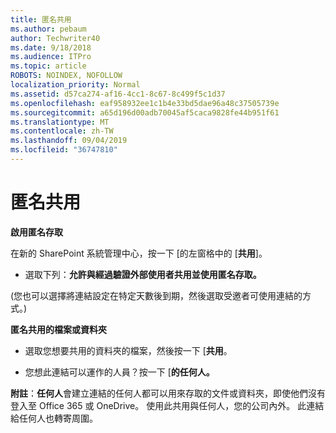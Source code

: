 ```yaml
---
title: 匿名共用
ms.author: pebaum
author: Techwriter40
ms.date: 9/18/2018
ms.audience: ITPro
ms.topic: article
ROBOTS: NOINDEX, NOFOLLOW
localization_priority: Normal
ms.assetid: d57ca274-af16-4cc1-8c67-8c499f5c1d37
ms.openlocfilehash: eaf958932ee1c1b4e33bd5dae96a48c37505739e
ms.sourcegitcommit: a65d196d00adb70045af5caca9828fe44b951f61
ms.translationtype: MT
ms.contentlocale: zh-TW
ms.lasthandoff: 09/04/2019
ms.locfileid: "36747810"
---
```

# <a name="anonymous-sharing"></a>匿名共用

 **啟用匿名存取**
  
在新的 SharePoint 系統管理中心，按一下 [的左窗格中的 [**共用**]。 
  
- 選取下列：**允許與經過驗證外部使用者共用並使用匿名存取。**
  
(您也可以選擇將連結設定在特定天數後到期，然後選取受邀者可使用連結的方式。)
    
 **匿名共用的檔案或資料夾**
  
- 選取您想要共用的資料夾的檔案，然後按一下 [**共用**。 
    
- 您想此連結可以運作的人員？按一下 [**的任何人。**
  
 **附註**：**任何人**會建立連結的任何人都可以用來存取的文件或資料夾，即使他們沒有登入至 Office 365 或 OneDrive。 使用此共用與任何人，您的公司內外。 此連結給任何人也轉寄周圍。 
    

